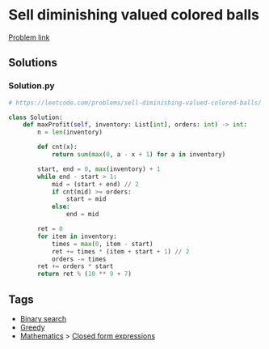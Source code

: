 # Sell diminishing valued colored balls

[Problem link](https://leetcode.com/problems/sell-diminishing-valued-colored-balls/)

## Solutions


### Solution.py
```py
# https://leetcode.com/problems/sell-diminishing-valued-colored-balls/

class Solution:
    def maxProfit(self, inventory: List[int], orders: int) -> int:
        n = len(inventory)

        def cnt(x):
            return sum(max(0, a - x + 1) for a in inventory)

        start, end = 0, max(inventory) + 1
        while end - start > 1:
            mid = (start + end) // 2
            if cnt(mid) >= orders:
                start = mid
            else:
                end = mid

        ret = 0
        for item in inventory:
            times = max(0, item - start)
            ret += times * (item + start + 1) // 2
            orders -= times
        ret += orders * start
        return ret % (10 ** 9 + 7)
```
## Tags

* [Binary search](/Collections/binary-search.md#binary-search)
* [Greedy](/Collections/greedy.md#greedy)
* [Mathematics](/Collections/mathematics.md#mathematics) > [Closed form expressions](/Collections/mathematics.md#closed-form-expressions)
